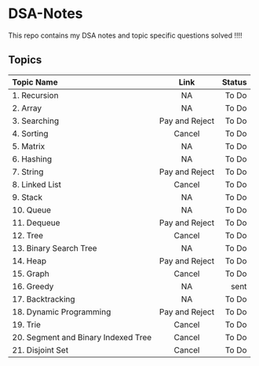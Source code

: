 # DSA-Notes
This repo contains my DSA notes and topic specific questions solved !!!!

## Topics
| Topic Name  | Link  | Status |
| :------------ |:---------------:| --------:|
| 1. Recursion      | NA | To Do |
| 2. Array      | NA       |   To Do |
| 3. Searching | Pay and Reject       |    To Do |
| 4. Sorting | Cancel       |    To Do	 |
| 5. Matrix      | NA | To Do |
| 6. Hashing      | NA       |   To Do |
| 7. String | Pay and Reject       |    To Do |
| 8. Linked List | Cancel       |    To Do	 |
| 9. Stack      | NA | To Do |
| 10. Queue      | NA       |   To Do |
| 11. Dequeue | Pay and Reject       |    To Do |
| 12. Tree | Cancel       |    To Do	 |
| 13. Binary Search Tree      | NA       |   To Do |
| 14. Heap | Pay and Reject       |    To Do |
| 15. Graph | Cancel       |    To Do	 |
| 16. Greedy      | NA | sent | To Do |
| 17. Backtracking      | NA       |   To Do |
| 18. Dynamic Programming | Pay and Reject       |    To Do |
| 19. Trie | Cancel       |    To Do	 |
| 20. Segment and Binary Indexed Tree | Cancel       |    To Do	 |
| 21. Disjoint Set | Cancel       |    To Do	 |
